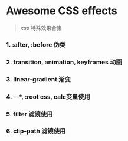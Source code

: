 # Awesome CSS effects
> css 特殊效果合集

### 1. :after, :before 伪类
### 2. transition, animation, keyframes 动画
### 3. linear-gradient 渐变
### 4. --*, :root css, calc变量使用
### 5. filter 滤镜使用
### 6. clip-path 滤镜使用
